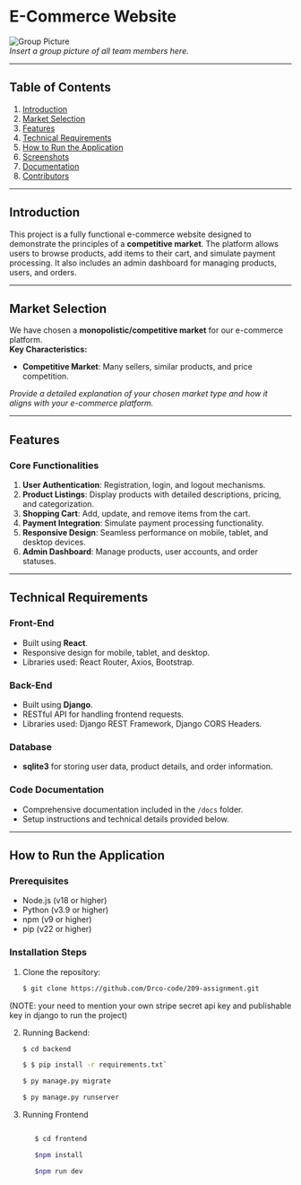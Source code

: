 # E-Commerce Website

![Group Picture](group_picture.jpg)  
*Insert a group picture of all team members here.*

---

## Table of Contents
1. [Introduction](#introduction)
2. [Market Selection](#market-selection)
3. [Features](#features)
4. [Technical Requirements](#technical-requirements)
5. [How to Run the Application](#how-to-run-the-application)
6. [Screenshots](#screenshots)
7. [Documentation](#documentation)
8. [Contributors](#contributors)

---

## Introduction
This project is a fully functional e-commerce website designed to demonstrate the principles of a **competitive market**. The platform allows users to browse products, add items to their cart, and simulate payment processing. It also includes an admin dashboard for managing products, users, and orders.

---

## Market Selection
We have chosen a **monopolistic/competitive market** for our e-commerce platform.  
**Key Characteristics:**
- **Competitive Market**: Many sellers, similar products, and price competition.

*Provide a detailed explanation of your chosen market type and how it aligns with your e-commerce platform.*

---

## Features
### Core Functionalities
1. **User Authentication**: Registration, login, and logout mechanisms.
2. **Product Listings**: Display products with detailed descriptions, pricing, and categorization.
3. **Shopping Cart**: Add, update, and remove items from the cart.
4. **Payment Integration**: Simulate payment processing functionality.
5. **Responsive Design**: Seamless performance on mobile, tablet, and desktop devices.
6. **Admin Dashboard**: Manage products, user accounts, and order statuses.

---

## Technical Requirements
### Front-End
- Built using **React**.
- Responsive design for mobile, tablet, and desktop.
- Libraries used: React Router, Axios, Bootstrap.

### Back-End
- Built using **Django**.
- RESTful API for handling frontend requests.
- Libraries used: Django REST Framework, Django CORS Headers.

### Database
- **sqlite3** for storing user data, product details, and order information.

### Code Documentation
- Comprehensive documentation included in the `/docs` folder.
- Setup instructions and technical details provided below.

---

## How to Run the Application
### Prerequisites
- Node.js (v18 or higher)
- Python (v3.9 or higher)
- npm (v9 or higher)
- pip (v22 or higher)

### Installation Steps
1. Clone the repository:
   ```bash
   $ git clone https://github.com/Drco-code/209-assignment.git

(NOTE: your need to mention your own stripe secret api key and publishable key in django to run the project)

2. Running Backend:
   ```bash
   $ cd backend

   $ $ pip install -r requirements.txt`

   $ py manage.py migrate

   $ py manage.py runserver


3. Running Frontend
   ```bash

      $ cd frontend

      $npm install

      $npm run dev
